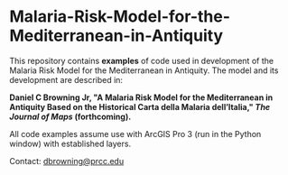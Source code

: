 # Malaria-Risk-Model-for-the-Mediterranean-in-Antiquity
This repository contains **examples** of code used in development of the Malaria Risk Model for the Mediterranean in Antiquity. The model and its development are described in:

**Daniel C Browning Jr, "A Malaria Risk Model for the Mediterranean in Antiquity Based on the Historical Carta della Malaria dell’Italia," *The Journal of Maps* (forthcoming).** 

All code examples assume use with ArcGIS Pro 3 (run in the Python window) with established layers. 

Contact: dbrowning@prcc.edu

